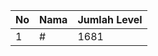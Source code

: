 | No | Nama            | Jumlah Level |
|----|-----------------|--------------|
| 1  | #    |    1681        |
